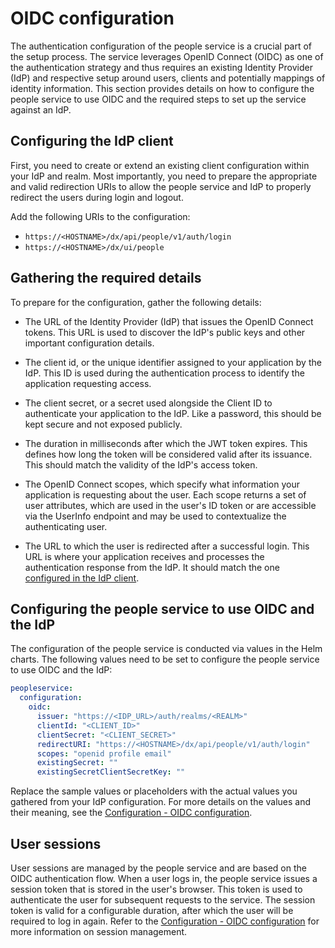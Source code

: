 # OIDC configuration

The authentication configuration of the people service is a crucial part of the setup process. The service leverages OpenID Connect (OIDC) as one of the authentication strategy and thus requires an existing Identity Provider (IdP) and respective setup around users, clients and potentially mappings of identity information. This section provides details on how to configure the people service to use OIDC and the required steps to set up the service against an IdP.

## Configuring the IdP client

First, you need to create or extend an existing client configuration within your IdP and realm. Most importantly, you need to prepare the appropriate and valid redirection URIs to allow the people service and IdP to properly redirect the users during login and logout.

Add the following URIs to the configuration:

- `https://<HOSTNAME>/dx/api/people/v1/auth/login`
- `https://<HOSTNAME>/dx/ui/people`

## Gathering the required details

To prepare for the configuration, gather the following details:

- The URL of the Identity Provider (IdP) that issues the OpenID Connect tokens. This URL is used to discover the IdP's public keys and other important configuration details.

- The client id, or the unique identifier assigned to your application by the IdP. This ID is used during the authentication process to identify the application requesting access.

- The client secret, or a secret used alongside the Client ID to authenticate your application to the IdP. Like a password, this should be kept secure and not exposed publicly.

- The duration in milliseconds after which the JWT token expires. This defines how long the token will be considered valid after its issuance. This should match the validity of the IdP's access token.

- The OpenID Connect scopes, which specify what information your application is requesting about the user. Each scope returns a set of user attributes, which are used in the user's ID token or are accessible via the UserInfo endpoint and may be used to contextualize the authenticating user.

- The URL to which the user is redirected after a successful login. This URL is where your application receives and processes the authentication response from the IdP. It should match the one [configured in the IdP client](#configuring-the-idp-client).

## Configuring the people service to use OIDC and the IdP

The configuration of the people service is conducted via values in the Helm charts. The following values need to be set to configure the people service to use OIDC and the IdP:

```yaml
peopleservice:
  configuration:
    oidc:
      issuer: "https://<IDP_URL>/auth/realms/<REALM>"
      clientId: "<CLIENT_ID>"
      clientSecret: "<CLIENT_SECRET>"
      redirectURI: "https://<HOSTNAME>/dx/api/people/v1/auth/login"
      scopes: "openid profile email"
      existingSecret: ""
      existingSecretClientSecretKey: ""
```

Replace the sample values or placeholders with the actual values you gathered from your IdP configuration. For more details on the values and their meaning, see the [Configuration - OIDC configuration](../../deployment/configuration/index.md#oidc-configuration).

## User sessions

User sessions are managed by the people service and are based on the OIDC authentication flow. When a user logs in, the people service issues a session token that is stored in the user's browser. This token is used to authenticate the user for subsequent requests to the service. The session token is valid for a configurable duration, after which the user will be required to log in again. Refer to the [Configuration - OIDC configuration](../../deployment/configuration/index.md#oidc-configuration) for more information on session management.

